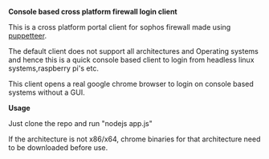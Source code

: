 **Console based cross platform firewall login client**

This is a cross platform portal client for sophos firewall made using [puppetteer](https://github.com/GoogleChrome/puppeteer "puppetteer").

The default client does not support all architectures and Operating systems and hence this is a quick console based client to login from headless linux systems,raspberry pi's etc.

This client opens a real google chrome browser to login on console based systems without a GUI.

**Usage**

Just clone the repo and run "nodejs app.js"

If the architecture is not x86/x64, chrome binaries for that architecture need to be downloaded before use.
